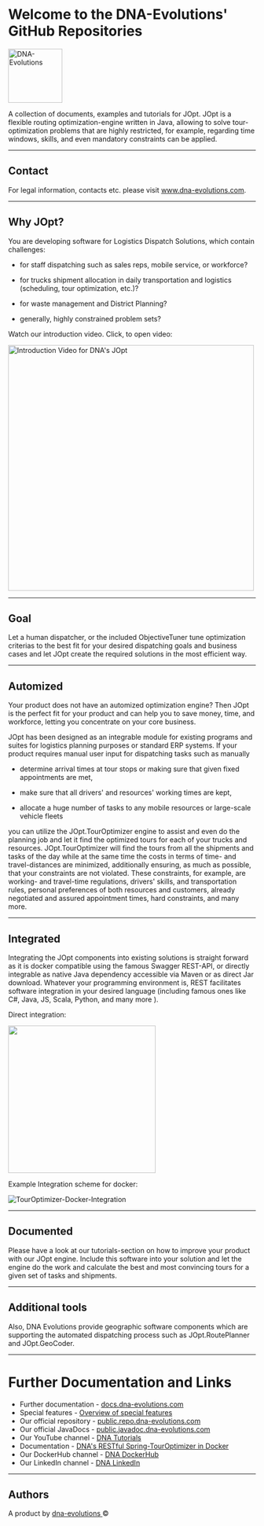# Welcome to the DNA-Evolutions' GitHub Repositories

<a href="https://dna-evolutions.com/" target="_blank"><img src="https://docs.dna-evolutions.com/indexres/dna-temp-logo.png" width="110"
title="DNA-Evolutions" alt="DNA-Evolutions"></a>

A collection of documents, examples and tutorials for JOpt. 
JOpt is a flexible routing optimization-engine written in Java, allowing to solve tour-optimization problems that are highly restricted, for example, regarding time windows, skills, and even mandatory constraints can be applied.

---

## Contact
For legal information, contacts etc. please visit <a href="https://www.dna-evolutions.com" target="_blank">www.dna-evolutions.com</a>.

---

## Why JOpt?
You are developing software for Logistics Dispatch Solutions, which contain challenges:

- for staff dispatching such as sales reps, mobile service, or workforce?

- for trucks shipment allocation in daily transportation and logistics (scheduling, tour optimization, etc.)?

- for waste management and District Planning?

- generally, highly constrained problem sets?

Watch our introduction video. Click, to open video:

<a href="https://www.youtube.com/watch?v=U4mDQGnZGZs" target="_blank"><img src="https://dna-evolutions.com/wp-content/uploads/2021/02/joptIntrox169_small.png" width="500"
title="Introduction Video for DNA's JOpt" alt="Introduction Video for DNA's JOpt"></a>

---


## Goal
Let a human dispatcher, or the included ObjectiveTuner tune optimization criterias to the best fit for your desired dispatching goals and business cases and let JOpt create the required solutions in the most efficient way.

---
 
## Automized
Your product does not have an automized optimization engine? Then JOpt is the perfect fit for your product and can help you to save money, time, and workforce, letting you concentrate on your core business.

JOpt has been designed as an integrable module for existing programs and suites for logistics planning purposes or standard ERP systems. If your product requires manual user input for dispatching tasks such as manually

- determine arrival times at tour stops or making sure that given fixed appointments are met,

- make sure that all drivers' and resources' working times are kept,

- allocate a huge number of tasks to any mobile resources or large-scale vehicle fleets

you can utilize the JOpt.TourOptimizer engine to assist and even do the planning job and let it find the optimized tours for each of your trucks and resources. JOpt.TourOptimizer will find the tours from all the shipments and tasks of the day while at the same time the costs in terms of time- and travel-distances are minimized, additionally ensuring, as much as possible, that your constraints are not violated. These constraints, for example, are working- and travel-time regulations, drivers' skills, and transportation rules, personal preferences of both resources and customers, already negotiated and assured appointment times, hard constraints, and many more.

---
 
## Integrated 
Integrating the JOpt components into existing solutions is straight forward as it is docker compatible using the famous Swagger REST-API, or directly integrable as native Java dependency accessible via Maven or as direct Jar download. Whatever your programming environment is, REST facilitates software integration in your desired language (including famous ones like C#, Java, JS, Scala, Python, and many more ). 


Direct integration:

<img src="https://docs.dna-evolutions.com/indexres/dna-evolutions-product-infographic-jopt-direct-integration-highres.svg" data-canonical-src="https://docs.dna-evolutions.com/indexres/dna-evolutions-product-infographic-jopt-direct-integration-highres.svg" width="300" />

Example Integration scheme for docker:

![TourOptimizer-Docker-Integration](https://docs.dna-evolutions.com/rest/touroptimizer/res/touroptimizer-cloud-integration-highres.svg)

---

## Documented 
Please have a look at our tutorials-section on how to improve your product with our JOpt engine. Include this software into your solution and let the engine do the work and calculate the best and most convincing tours for a given set of tasks and shipments.

---

## Additional tools
Also, DNA Evolutions provide geographic software components which are supporting the automated dispatching process such as JOpt.RoutePlanner and JOpt.GeoCoder. 

---

# Further Documentation and Links

- Further documentation 	- <a href="https://docs.dna-evolutions.com" target="_blank">docs.dna-evolutions.com</a>
- Special features 	- <a href="https://docs.dna-evolutions.com/overview_docs/special_features/Special_Features.html" target="_blank">Overview of special features</a>
- Our official repository 	- <a href="https://public.repo.dna-evolutions.com" target="_blank">public.repo.dna-evolutions.com</a>
- Our official JavaDocs 		- <a href="https://public.javadoc.dna-evolutions.com" target="_blank">public.javadoc.dna-evolutions.com</a>
- Our YouTube channel - <a href="https://www.youtube.com/channel/UCzfZjJLp5Rrk7U2UKsOf8Fw" target="_blank">DNA Tutorials</a>
- Documentation - <a href="https://docs.dna-evolutions.com/rest/touroptimizer/rest_touroptimizer.html" target="_blank">DNA's RESTful Spring-TourOptimizer in Docker </a>
- Our DockerHub channel - <a href="https://hub.docker.com/u/dnaevolutions" target="_blank">DNA DockerHub</a>
- Our LinkedIn channel - <a href="https://www.linkedin.com/company/dna-evolutions/" target="_blank">DNA LinkedIn</a>


---

## Authors
A product by [dna-evolutions ](https://www.dna-evolutions.com)&copy;
